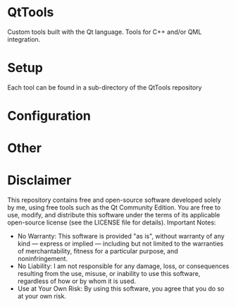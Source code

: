 # QtTools
Custom tools built with the Qt language. 
Tools for C++ and/or QML integration.

# Setup
Each tool can be found in a sub-directory of the QtTools repository

# Configuration

# Other

# Disclaimer
This repository contains free and open-source software developed solely by me, using free tools such as the Qt Community Edition.
You are free to use, modify, and distribute this software under the terms of its applicable open-source license (see the LICENSE file for details).
Important Notes:
  - No Warranty: This software is provided "as is", without warranty of any kind — express or implied — including but not limited to the warranties of merchantability, fitness for a particular purpose, and noninfringement.
  - No Liability: I am not responsible for any damage, loss, or consequences resulting from the use, misuse, or inability to use this software, regardless of how or by whom it is used.
  - Use at Your Own Risk: By using this software, you agree that you do so at your own risk.
